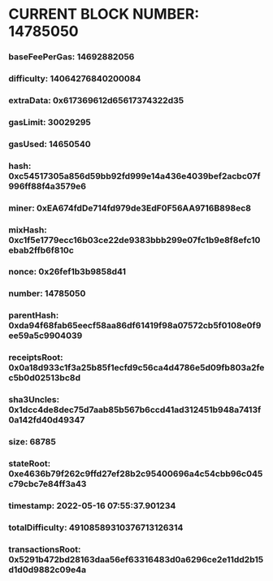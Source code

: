 # CURRENT BLOCK NUMBER: 14785050

### baseFeePerGas: 14692882056
### difficulty: 14064276840200084
### extraData: 0x617369612d65617374322d35
### gasLimit: 30029295
### gasUsed: 14650540
### hash: 0xc54517305a856d59bb92fd999e14a436e4039bef2acbc07f996ff88f4a3579e6
### miner: 0xEA674fdDe714fd979de3EdF0F56AA9716B898ec8
### mixHash: 0xc1f5e1779ecc16b03ce22de9383bbb299e07fc1b9e8f8efc10ebab2ffb6f810c
### nonce: 0x26fef1b3b9858d41
### number: 14785050
### parentHash: 0xda94f68fab65eecf58aa86df61419f98a07572cb5f0108e0f9ee59a5c9904039
### receiptsRoot: 0x0a18d933c1f3a25b85f1ecfd9c56ca4d4786e5d09fb803a2fec5b0d02513bc8d
### sha3Uncles: 0x1dcc4de8dec75d7aab85b567b6ccd41ad312451b948a7413f0a142fd40d49347
### size: 68785
### stateRoot: 0xe4636b79f262c9ffd27ef28b2c95400696a4c54cbb96c045c79cbc7e84ff3a43
### timestamp: 2022-05-16 07:55:37.901234
### totalDifficulty: 49108589310376713126314
### transactionsRoot: 0x5291b472bd28163daa56ef63316483d0a6296ce2e11dd2b15d1d0d9882c09e4a
